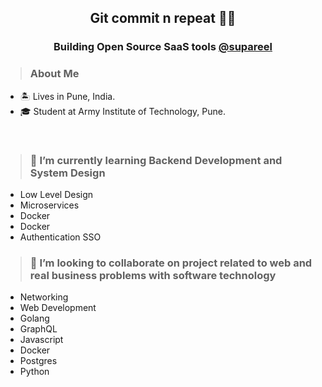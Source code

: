   <h2 align="center">Git commit n repeat 🧑‍🚒
<h3 align="center">Building Open Source SaaS tools <a href="https://github.com/supareel">@supareel</a></h3>

  
  <blockquote><h3>About Me</h3></blockquote>
  <ul>
    <li>🏝️ Lives in Pune, India.</li>
    <li>🎓 Student at Army Institute of Technology, Pune.</li>
  </ul>
  <br/>
  <blockquote><h3>🌱 I’m currently learning Backend Development and System Design</h3></blockquote>
  <ul>
    <li>Low Level Design</li>
    <li>Microservices</li>
    <li>Docker</li>
    <li>Docker</li>
    <li>Authentication SSO</li>
  </ul>
  
  <blockquote><h3>👯 I’m looking to collaborate on project related to web and real business problems with software technology</h3></blockquote>

  
  - Networking
  - Web Development
  - Golang
  - GraphQL
  - Javascript
  - Docker
  - Postgres
  - Python
  
  <!--
  **sourabhmandal/sourabhmandal** is a ✨ _special_ ✨ repository because its `README.md` (this file) appears on your GitHub profile.
  
    Here are some ideas to get you started:

    - 🔭 I’m currently working on ...
    - 🌱 I’m currently learning ...
    - 🤔 I’m looking for help with ...
    - 💬 Ask me about ...
    - 📫 How to reach me: ...
    - 😄 Pronouns: ...
    - ⚡ Fun fact: ...
  -->
  
